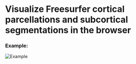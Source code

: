 # Visualize Freesurfer cortical parcellations and subcortical segmentations in the browser




### Example:

![Example](/Picture.jpg)
